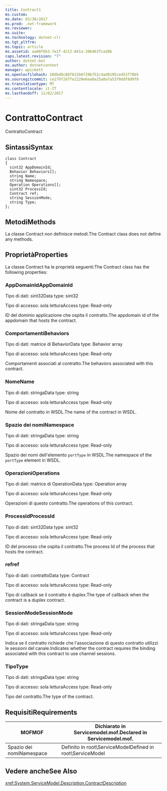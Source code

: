 ```yaml
---
title: Contract1
ms.custom: 
ms.date: 03/30/2017
ms.prod: .net-framework
ms.reviewer: 
ms.suite: 
ms.technology: dotnet-clr
ms.tgt_pltfrm: 
ms.topic: article
ms.assetid: aa00f6b3-7e1f-4213-841a-206463fca20b
caps.latest.revision: "7"
author: dotnet-bot
ms.author: dotnetcontent
manager: wpickett
ms.openlocfilehash: 20dbd0c86f012b6f29b752c4ad9195ce453f78b5
ms.sourcegitcommit: ce279f2d7fe2220e6ea0a25a8a7a5370ddf8d9f0
ms.translationtype: MT
ms.contentlocale: it-IT
ms.lasthandoff: 12/02/2017
---
```

# <a name="contract"></a><span data-ttu-id="0868d-102">Contratto</span><span class="sxs-lookup"><span data-stu-id="0868d-102">Contract</span></span>
<span data-ttu-id="0868d-103">Contratto</span><span class="sxs-lookup"><span data-stu-id="0868d-103">Contract</span></span>  
  
## <a name="syntax"></a><span data-ttu-id="0868d-104">Sintassi</span><span class="sxs-lookup"><span data-stu-id="0868d-104">Syntax</span></span>  
  
```  
class Contract  
{  
  sint32 AppDomainId;  
  Behavior Behaviors[];  
  string Name;  
  string Namespace;  
  Operation Operations[];  
  sint32 ProcessId;  
  Contract ref;  
  string SessionMode;  
  string Type;  
};  
```  
  
## <a name="methods"></a><span data-ttu-id="0868d-105">Metodi</span><span class="sxs-lookup"><span data-stu-id="0868d-105">Methods</span></span>  
 <span data-ttu-id="0868d-106">La classe Contract non definisce metodi.</span><span class="sxs-lookup"><span data-stu-id="0868d-106">The Contract class does not define any methods.</span></span>  
  
## <a name="properties"></a><span data-ttu-id="0868d-107">Proprietà</span><span class="sxs-lookup"><span data-stu-id="0868d-107">Properties</span></span>  
 <span data-ttu-id="0868d-108">La classe Contract ha le proprietà seguenti:</span><span class="sxs-lookup"><span data-stu-id="0868d-108">The Contract class has the following properties:</span></span>  
  
### <a name="appdomainid"></a><span data-ttu-id="0868d-109">AppDomainId</span><span class="sxs-lookup"><span data-stu-id="0868d-109">AppDomainId</span></span>  
 <span data-ttu-id="0868d-110">Tipo di dati: sint32</span><span class="sxs-lookup"><span data-stu-id="0868d-110">Data type: sint32</span></span>  
  
 <span data-ttu-id="0868d-111">Tipo di accesso: sola lettura</span><span class="sxs-lookup"><span data-stu-id="0868d-111">Access type: Read-only</span></span>  
  
 <span data-ttu-id="0868d-112">ID del dominio applicazione che ospita il contratto.</span><span class="sxs-lookup"><span data-stu-id="0868d-112">The appdomain id of the appdomain that hosts the contract.</span></span>  
  
### <a name="behaviors"></a><span data-ttu-id="0868d-113">Comportamenti</span><span class="sxs-lookup"><span data-stu-id="0868d-113">Behaviors</span></span>  
 <span data-ttu-id="0868d-114">Tipo di dati: matrice di Behavior</span><span class="sxs-lookup"><span data-stu-id="0868d-114">Data type: Behavior array</span></span>  
  
 <span data-ttu-id="0868d-115">Tipo di accesso: sola lettura</span><span class="sxs-lookup"><span data-stu-id="0868d-115">Access type: Read-only</span></span>  
  
 <span data-ttu-id="0868d-116">Comportamenti associati al contratto.</span><span class="sxs-lookup"><span data-stu-id="0868d-116">The behaviors associated with this contract.</span></span>  
  
### <a name="name"></a><span data-ttu-id="0868d-117">Nome</span><span class="sxs-lookup"><span data-stu-id="0868d-117">Name</span></span>  
 <span data-ttu-id="0868d-118">Tipo di dati: stringa</span><span class="sxs-lookup"><span data-stu-id="0868d-118">Data type: string</span></span>  
  
 <span data-ttu-id="0868d-119">Tipo di accesso: sola lettura</span><span class="sxs-lookup"><span data-stu-id="0868d-119">Access type: Read-only</span></span>  
  
 <span data-ttu-id="0868d-120">Nome del contratto in WSDL.</span><span class="sxs-lookup"><span data-stu-id="0868d-120">The name of the contract in WSDL.</span></span>  
  
### <a name="namespace"></a><span data-ttu-id="0868d-121">Spazio dei nomi</span><span class="sxs-lookup"><span data-stu-id="0868d-121">Namespace</span></span>  
 <span data-ttu-id="0868d-122">Tipo di dati: stringa</span><span class="sxs-lookup"><span data-stu-id="0868d-122">Data type: string</span></span>  
  
 <span data-ttu-id="0868d-123">Tipo di accesso: sola lettura</span><span class="sxs-lookup"><span data-stu-id="0868d-123">Access type: Read-only</span></span>  
  
 <span data-ttu-id="0868d-124">Spazio dei nomi dell'elemento `portType` in WSDL.</span><span class="sxs-lookup"><span data-stu-id="0868d-124">The namespace of the `portType` element in WSDL.</span></span>  
  
### <a name="operations"></a><span data-ttu-id="0868d-125">Operazioni</span><span class="sxs-lookup"><span data-stu-id="0868d-125">Operations</span></span>  
 <span data-ttu-id="0868d-126">Tipo di dati: matrice di Operation</span><span class="sxs-lookup"><span data-stu-id="0868d-126">Data type: Operation array</span></span>  
  
 <span data-ttu-id="0868d-127">Tipo di accesso: sola lettura</span><span class="sxs-lookup"><span data-stu-id="0868d-127">Access type: Read-only</span></span>  
  
 <span data-ttu-id="0868d-128">Operazioni di questo contratto.</span><span class="sxs-lookup"><span data-stu-id="0868d-128">The operations of this contract.</span></span>  
  
### <a name="processid"></a><span data-ttu-id="0868d-129">ProcessId</span><span class="sxs-lookup"><span data-stu-id="0868d-129">ProcessId</span></span>  
 <span data-ttu-id="0868d-130">Tipo di dati: sint32</span><span class="sxs-lookup"><span data-stu-id="0868d-130">Data type: sint32</span></span>  
  
 <span data-ttu-id="0868d-131">Tipo di accesso: sola lettura</span><span class="sxs-lookup"><span data-stu-id="0868d-131">Access type: Read-only</span></span>  
  
 <span data-ttu-id="0868d-132">ID del processo che ospita il contratto.</span><span class="sxs-lookup"><span data-stu-id="0868d-132">The process Id of the process that hosts the contract.</span></span>  
  
### <a name="ref"></a><span data-ttu-id="0868d-133">ref</span><span class="sxs-lookup"><span data-stu-id="0868d-133">ref</span></span>  
 <span data-ttu-id="0868d-134">Tipo di dati: contratto</span><span class="sxs-lookup"><span data-stu-id="0868d-134">Data type: Contract</span></span>  
  
 <span data-ttu-id="0868d-135">Tipo di accesso: sola lettura</span><span class="sxs-lookup"><span data-stu-id="0868d-135">Access type: Read-only</span></span>  
  
 <span data-ttu-id="0868d-136">Tipo di callback se il contratto è duplex.</span><span class="sxs-lookup"><span data-stu-id="0868d-136">The type of callback when the contract is a duplex contract.</span></span>  
  
### <a name="sessionmode"></a><span data-ttu-id="0868d-137">SessionMode</span><span class="sxs-lookup"><span data-stu-id="0868d-137">SessionMode</span></span>  
 <span data-ttu-id="0868d-138">Tipo di dati: stringa</span><span class="sxs-lookup"><span data-stu-id="0868d-138">Data type: string</span></span>  
  
 <span data-ttu-id="0868d-139">Tipo di accesso: sola lettura</span><span class="sxs-lookup"><span data-stu-id="0868d-139">Access type: Read-only</span></span>  
  
 <span data-ttu-id="0868d-140">Indica se il contratto richiede che l'associazione di questo contratto utilizzi le sessioni del canale.</span><span class="sxs-lookup"><span data-stu-id="0868d-140">Indicates whether the contract requires the binding associated with this contract to use channel sessions.</span></span>  
  
### <a name="type"></a><span data-ttu-id="0868d-141">Tipo</span><span class="sxs-lookup"><span data-stu-id="0868d-141">Type</span></span>  
 <span data-ttu-id="0868d-142">Tipo di dati: stringa</span><span class="sxs-lookup"><span data-stu-id="0868d-142">Data type: string</span></span>  
  
 <span data-ttu-id="0868d-143">Tipo di accesso: sola lettura</span><span class="sxs-lookup"><span data-stu-id="0868d-143">Access type: Read-only</span></span>  
  
 <span data-ttu-id="0868d-144">Tipo del contratto.</span><span class="sxs-lookup"><span data-stu-id="0868d-144">The type of the contract.</span></span>  
  
## <a name="requirements"></a><span data-ttu-id="0868d-145">Requisiti</span><span class="sxs-lookup"><span data-stu-id="0868d-145">Requirements</span></span>  
  
|<span data-ttu-id="0868d-146">MOF</span><span class="sxs-lookup"><span data-stu-id="0868d-146">MOF</span></span>|<span data-ttu-id="0868d-147">Dichiarato in Servicemodel.mof.</span><span class="sxs-lookup"><span data-stu-id="0868d-147">Declared in Servicemodel.mof.</span></span>|  
|---------|-----------------------------------|  
|<span data-ttu-id="0868d-148">Spazio dei nomi</span><span class="sxs-lookup"><span data-stu-id="0868d-148">Namespace</span></span>|<span data-ttu-id="0868d-149">Definito in root\ServiceModel</span><span class="sxs-lookup"><span data-stu-id="0868d-149">Defined in root\ServiceModel</span></span>|  
  
## <a name="see-also"></a><span data-ttu-id="0868d-150">Vedere anche</span><span class="sxs-lookup"><span data-stu-id="0868d-150">See Also</span></span>  
 <xref:System.ServiceModel.Description.ContractDescription>
